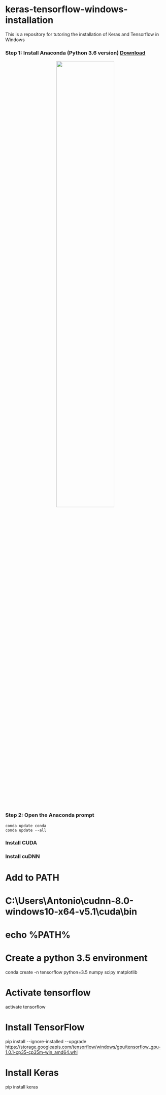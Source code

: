 # keras-tensorflow-windows-installation
This is a repository for tutoring the installation of Keras and Tensorflow in Windows

### Step 1: Install Anaconda (Python 3.6 version) <a href="https://www.continuum.io/downloads" target="_blank">Download</a>
<p align="center"><img width=60% src="https://github.com/antoniosehk/keras-tensorflow-windows-installation/blob/master/anaconda_windows_installation.png"></p>

### Step 2: Open the Anaconda prompt

```Command Prompt
conda update conda
conda update --all
```

### Install CUDA
### Install cuDNN

# Add to PATH
# C:\Users\Antonio\cudnn-8.0-windows10-x64-v5.1\cuda\bin
# echo %PATH%

# Create a python 3.5 environment
conda create -n tensorflow python=3.5 numpy scipy matplotlib

# Activate tensorflow
activate tensorflow

# Install TensorFlow
pip install --ignore-installed --upgrade https://storage.googleapis.com/tensorflow/windows/gpu/tensorflow_gpu-1.0.1-cp35-cp35m-win_amd64.whl

# Install Keras
pip install keras
